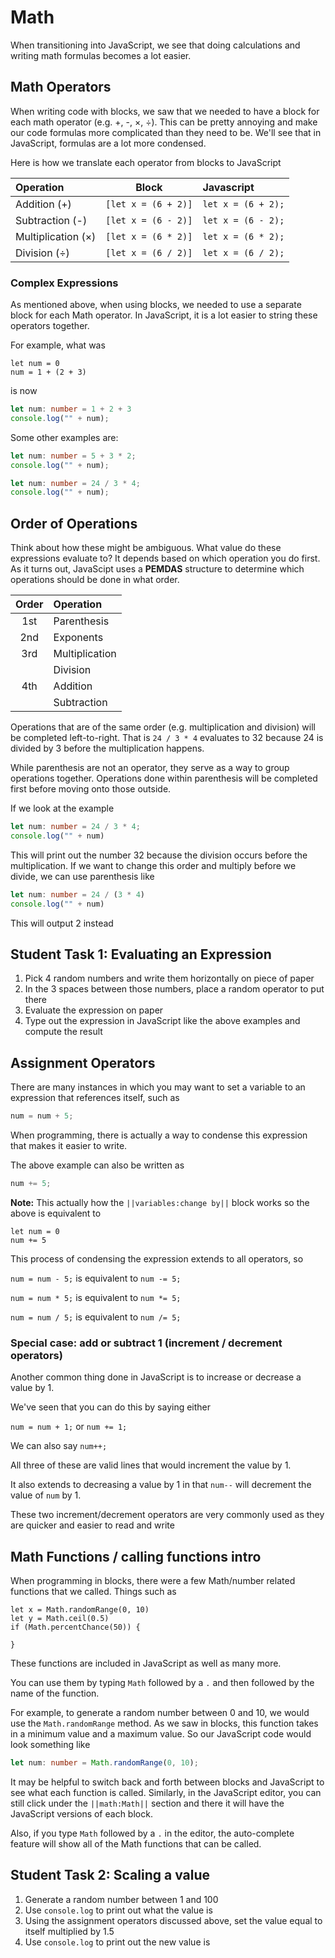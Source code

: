 # Math

When transitioning into JavaScript, we see that doing calculations and writing math formulas becomes a lot easier.

## Math Operators

When writing code with blocks, we saw that we needed to have a block for each math operator (e.g. +, -, &times;, &divide;). This can be pretty annoying and make our code formulas more complicated than they need to be. We'll see that in JavaScript, formulas are a lot more condensed.

Here is how we translate each operator from blocks to JavaScript

|Operation 					|Block					|Javascript			|
|:---						|:---:					|:---				|
|Addition (+)				|`[let x = (6 + 2)]`	|`let x = (6 + 2);`	|
|Subtraction (-)			|`[let x = (6 - 2)]`	|`let x = (6 - 2);`	|
|Multiplication (&times;)	|`[let x = (6 * 2)]`	|`let x = (6 * 2);`	|
|Division (&divide;)		|`[let x = (6 / 2)]`	|`let x = (6 / 2);`	|

### Complex Expressions

As mentioned above, when using blocks, we needed to use a separate block for each Math operator. In JavaScript, it is a lot easier to string these operators together.

For example, what was 

```blocks
let num = 0
num = 1 + (2 + 3)
```

is now

```typescript
let num: number = 1 + 2 + 3
console.log("" + num);
```

Some other examples are:

```typescript
let num: number = 5 + 3 * 2;
console.log("" + num);
```

```typescript
let num: number = 24 / 3 * 4;
console.log("" + num);
```

## Order of Operations

Think about how these might be ambiguous. What value do these expressions evaluate to? It depends based on which operation you do first. As it turns out, JavaScipt uses a **PEMDAS** structure to determine which operations should be done in what order.

|Order	|Operation 		|
|:---:	|:---			|
|1st	|Parenthesis	|
|2nd	|Exponents		|
|3rd	|Multiplication	|
|		|Division		|
|4th	|Addition	 	|
|		|Subtraction 	|

Operations that are of the same order (e.g. multiplication and division) will be completed left-to-right. That is ```24 / 3 * 4``` evaluates to 32 because 24 is divided by 3 before the multiplication happens.

While parenthesis are not an operator, they serve as a way to group operations together. Operations done within parenthesis will be completed first before moving onto those outside.

If we look at the example

```typescript
let num: number = 24 / 3 * 4;
console.log("" + num)
```

This will print out the number 32 because the division occurs before the multiplication. If we want to change this order and multiply before we divide, we can use parenthesis like

```typescript
let num: number = 24 / (3 * 4)
console.log("" + num)
```

This will output 2 instead


## Student Task 1: Evaluating an Expression

1. Pick 4 random numbers and write them horizontally on piece of paper
2. In the 3 spaces between those numbers, place a random operator to put there
3. Evaluate the expression on paper
4. Type out the expression in JavaScript like the above examples and compute the result

## Assignment Operators

There are many instances in which you may want to set a variable to an expression that references itself, such as

```typescript
num = num + 5;
```
When programming, there is actually a way to condense this expression that makes it easier to write.

The above example can also be written as

```typescript
num += 5;
```

**Note:** This actually how the ``||variables:change by||`` block works so the above is equivalent to 

```block
let num = 0
num += 5
```

This process of condensing the expression extends to all operators, so

`num = num - 5;` is equivalent to `num -= 5;`


`num = num * 5;` is equivalent to `num *= 5;`


`num = num / 5;` is equivalent to `num /= 5;`


### Special case: add or subtract 1 (increment / decrement operators)

Another common thing done in JavaScript is to increase or decrease a value by 1. 

We've seen that you can do this by saying either

`num = num + 1;` or `num += 1;`

We can also say `num++;`

All three of these are valid lines that would increment the value by 1.

It also extends to decreasing a value by 1 in that `num--` will decrement the value of `num` by 1.

These two increment/decrement operators are very commonly used as they are quicker and easier to read and write


## Math Functions / calling functions intro

When programming in blocks, there were a few Math/number related functions that we called. Things such as

```block
let x = Math.randomRange(0, 10)
let y = Math.ceil(0.5)
if (Math.percentChance(50)) {

}
```

These functions are included in JavaScript as well as many more.

You can use them by typing `Math` followed by a `.` and then followed by the name of the function.

For example, to generate a random number between 0 and 10, we would use the `Math.randomRange` method. As we saw in blocks, this function takes in a minimum value and a maximum value. So our JavaScript code would look something like

```typescript
let num: number = Math.randomRange(0, 10);
```

It may be helpful to switch back and forth between blocks and JavaScript to see what each function is called. Similarly, in the JavaScript editor, you can still click under the ``||math:Math||`` section and there it will have the JavaScript versions of each block.


Also, if you type `Math` followed by a `.` in the editor, the auto-complete feature will show all of the Math functions that can be called.

## Student Task 2: Scaling a value

1. Generate a random number between 1 and 100
2. Use `console.log` to print out what the value is
3. Using the assignment operators discussed above, set the value equal to itself multiplied by 1.5 
4. Use `console.log` to print out the new value is
